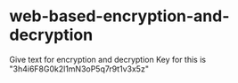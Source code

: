 # web-based-encryption-and-decryption
Give text for encryption and decryption 
Key for this is "3h4i6F8G0k2l1mN3oP5q7r9t1v3x5z"
 
